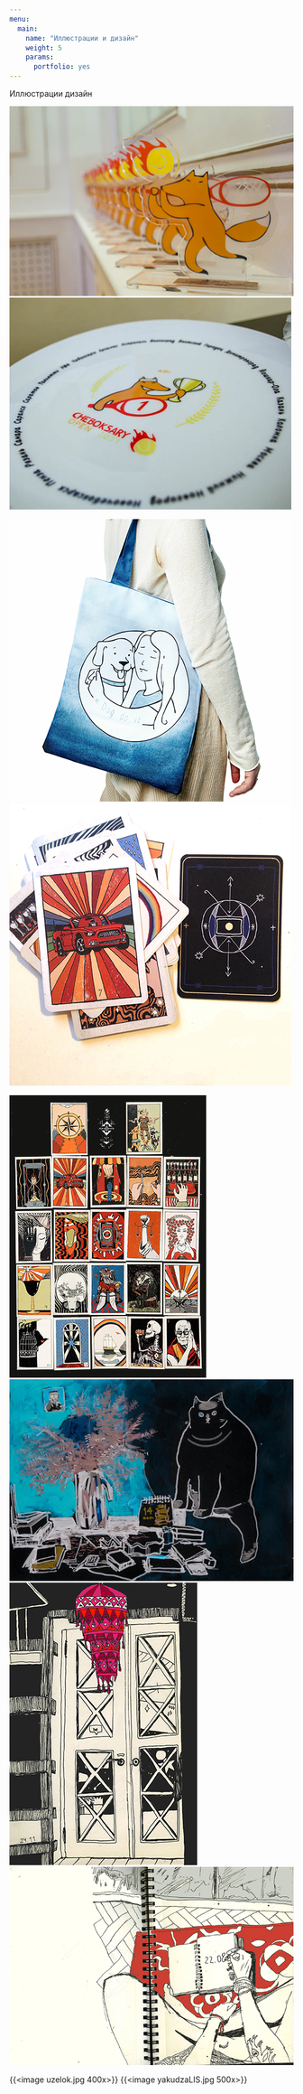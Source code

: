 ```yaml
---
menu:
  main:
    name: "Иллюстрации и дизайн"
    weight: 5
    params:
      portfolio: yes
---
```

Иллюстрации дизайн



![Ch](Chebo.png)
![Ch](ch2.png)

![Ch](DD.png)
![T](T.png)

![T2](T2.png) 
![Ch](14j.png) 
![Ch](S.png)
![Ch](sk.png)


{{<image uzelok.jpg 400x>}} {{<image yakudzaLIS.jpg 500x>}}
